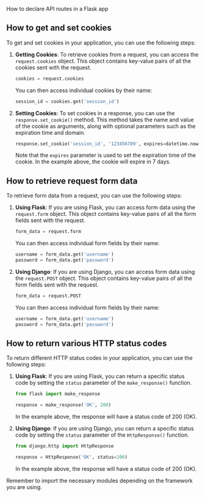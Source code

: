 How to declare API routes in a Flask app

## How to get and set cookies

To get and set cookies in your application, you can use the following steps:

1. **Getting Cookies**: To retrieve cookies from a request, you can access the `request.cookies` object. This object contains key-value pairs of all the cookies sent with the request.

   ```python
   cookies = request.cookies
   ```

   You can then access individual cookies by their name:

   ```python
   session_id = cookies.get('session_id')
   ```

2. **Setting Cookies**: To set cookies in a response, you can use the `response.set_cookie()` method. This method takes the name and value of the cookie as arguments, along with optional parameters such as the expiration time and domain.

   ```python
   response.set_cookie('session_id', '123456789', expires=datetime.now() + timedelta(days=7), domain='example.com')
   ```

   Note that the `expires` parameter is used to set the expiration time of the cookie. In the example above, the cookie will expire in 7 days.

## How to retrieve request form data

To retrieve form data from a request, you can use the following steps:

1. **Using Flask**: If you are using Flask, you can access form data using the `request.form` object. This object contains key-value pairs of all the form fields sent with the request.

   ```python
   form_data = request.form
   ```

   You can then access individual form fields by their name:

   ```python
   username = form_data.get('username')
   password = form_data.get('password')
   ```

2. **Using Django**: If you are using Django, you can access form data using the `request.POST` object. This object contains key-value pairs of all the form fields sent with the request.

   ```python
   form_data = request.POST
   ```

   You can then access individual form fields by their name:

   ```python
   username = form_data.get('username')
   password = form_data.get('password')
   ```

## How to return various HTTP status codes

To return different HTTP status codes in your application, you can use the following steps:

1. **Using Flask**: If you are using Flask, you can return a specific status code by setting the `status` parameter of the `make_response()` function.

   ```python
   from flask import make_response

   response = make_response('OK', 200)
   ```

   In the example above, the response will have a status code of 200 (OK).

2. **Using Django**: If you are using Django, you can return a specific status code by setting the `status` parameter of the `HttpResponse()` function.

   ```python
   from django.http import HttpResponse

   response = HttpResponse('OK', status=200)
   ```

   In the example above, the response will have a status code of 200 (OK).

Remember to import the necessary modules depending on the framework you are using.
